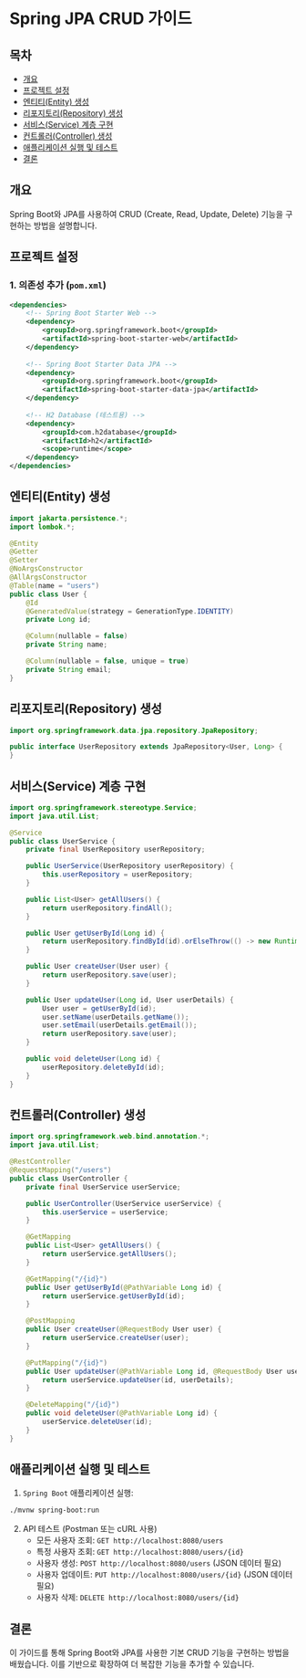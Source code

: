 # Spring JPA CRUD 가이드

## 목차
- [개요](#개요)
- [프로젝트 설정](#프로젝트-설정)
- [엔티티(Entity) 생성](#엔티티entity-생성)
- [리포지토리(Repository) 생성](#리포지토리repository-생성)
- [서비스(Service) 계층 구현](#서비스service-계층-구현)
- [컨트롤러(Controller) 생성](#컨트롤러controller-생성)
- [애플리케이션 실행 및 테스트](#애플리케이션-실행-및-테스트)
- [결론](#결론)

## 개요
Spring Boot와 JPA를 사용하여 CRUD (Create, Read, Update, Delete) 기능을 구현하는 방법을 설명합니다.

## 프로젝트 설정
### 1. 의존성 추가 (`pom.xml`)
```xml
<dependencies>
    <!-- Spring Boot Starter Web -->
    <dependency>
        <groupId>org.springframework.boot</groupId>
        <artifactId>spring-boot-starter-web</artifactId>
    </dependency>
    
    <!-- Spring Boot Starter Data JPA -->
    <dependency>
        <groupId>org.springframework.boot</groupId>
        <artifactId>spring-boot-starter-data-jpa</artifactId>
    </dependency>
    
    <!-- H2 Database (테스트용) -->
    <dependency>
        <groupId>com.h2database</groupId>
        <artifactId>h2</artifactId>
        <scope>runtime</scope>
    </dependency>
</dependencies>
```

## 엔티티(Entity) 생성
```java
import jakarta.persistence.*;
import lombok.*;

@Entity
@Getter
@Setter
@NoArgsConstructor
@AllArgsConstructor
@Table(name = "users")
public class User {
    @Id
    @GeneratedValue(strategy = GenerationType.IDENTITY)
    private Long id;

    @Column(nullable = false)
    private String name;

    @Column(nullable = false, unique = true)
    private String email;
}
```

## 리포지토리(Repository) 생성
```java
import org.springframework.data.jpa.repository.JpaRepository;

public interface UserRepository extends JpaRepository<User, Long> {
}
```

## 서비스(Service) 계층 구현
```java
import org.springframework.stereotype.Service;
import java.util.List;

@Service
public class UserService {
    private final UserRepository userRepository;

    public UserService(UserRepository userRepository) {
        this.userRepository = userRepository;
    }

    public List<User> getAllUsers() {
        return userRepository.findAll();
    }

    public User getUserById(Long id) {
        return userRepository.findById(id).orElseThrow(() -> new RuntimeException("User not found"));
    }

    public User createUser(User user) {
        return userRepository.save(user);
    }

    public User updateUser(Long id, User userDetails) {
        User user = getUserById(id);
        user.setName(userDetails.getName());
        user.setEmail(userDetails.getEmail());
        return userRepository.save(user);
    }

    public void deleteUser(Long id) {
        userRepository.deleteById(id);
    }
}
```

## 컨트롤러(Controller) 생성
```java
import org.springframework.web.bind.annotation.*;
import java.util.List;

@RestController
@RequestMapping("/users")
public class UserController {
    private final UserService userService;

    public UserController(UserService userService) {
        this.userService = userService;
    }

    @GetMapping
    public List<User> getAllUsers() {
        return userService.getAllUsers();
    }

    @GetMapping("/{id}")
    public User getUserById(@PathVariable Long id) {
        return userService.getUserById(id);
    }

    @PostMapping
    public User createUser(@RequestBody User user) {
        return userService.createUser(user);
    }

    @PutMapping("/{id}")
    public User updateUser(@PathVariable Long id, @RequestBody User userDetails) {
        return userService.updateUser(id, userDetails);
    }

    @DeleteMapping("/{id}")
    public void deleteUser(@PathVariable Long id) {
        userService.deleteUser(id);
    }
}
```

## 애플리케이션 실행 및 테스트

1. `Spring Boot` 애플리케이션 실행:
```bash
./mvnw spring-boot:run
```

2. API 테스트 (Postman 또는 cURL 사용)
    - 모든 사용자 조회: `GET http://localhost:8080/users`
    - 특정 사용자 조회: `GET http://localhost:8080/users/{id}`
    - 사용자 생성: `POST http://localhost:8080/users` (JSON 데이터 필요)
    - 사용자 업데이트: `PUT http://localhost:8080/users/{id}` (JSON 데이터 필요)
    - 사용자 삭제: `DELETE http://localhost:8080/users/{id}`

## 결론
이 가이드를 통해 Spring Boot와 JPA를 사용한 기본 CRUD 기능을 구현하는 방법을 배웠습니다. 이를 기반으로 확장하여 더 복잡한 기능을 추가할 수 있습니다.

